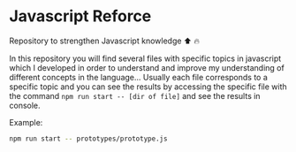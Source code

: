 # Javascript Reforce 
Repository to strengthen Javascript knowledge ⬆️ :fire:

In this repository you will find several files with specific topics in javascript which I developed in order to understand and improve my understanding of different concepts in the language... Usually each file corresponds to a specific topic and you can see the results by accessing the specific file with the command `npm run start -- [dir of file]` and see the results in console.

Example:
```sh
npm run start -- prototypes/prototype.js
```
